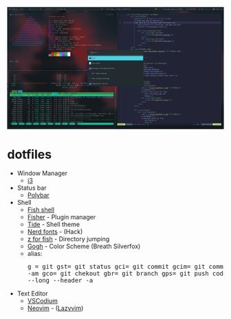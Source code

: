 <div align=center>
  <img src='./asset/screenshot/screenshot.png' alt='screenshot' />
</div>

# dotfiles
- Window Manager 
    - [i3](https://i3wm.org/)
- Status bar
    - [Polybar](https://github.com/polybar/polybar)
- Shell 
    - [Fish shell](https://fishshell.com/)
    - [Fisher](https://github.com/jorgebucaran/fisher) - Plugin manager
    - [Tide](https://github.com/IlanCosman/tide) - Shell theme
    - [Nerd fonts](https://github.com/ryanoasis/nerd-fonts) - (Hack) 
    - [z for fish](https://github.com/jethrokuan/z) - Directory jumping
    - [Gogh](https://gogh-co.github.io/Gogh/) - Color Scheme (Breath Silverfox)
    - alias: <pre>g = git 
    gst= git status
    gci= git commit
    gcim= git commit -am
    gco= git chekout
    gbr= git branch
    gps= git push
    code= codium
    ll= exa --long --header -a
- Text Editor
    - [VSCodium](https://vscodium.com/)
    - [Neovim](https://neovim.io/) - ([Lazyvim](https://www.lazyvim.org/))
